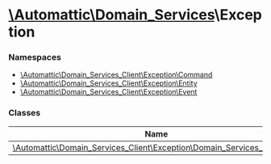 # [\Automattic](../namespaces/automattic.md)[\Domain_Services](../namespaces/automattic-domain-services.md)\Exception

### Namespaces

* [\Automattic\Domain_Services_Client\Exception\Command](../namespaces/automattic-domain-services-exception-command.md)
* [\Automattic\Domain_Services_Client\Exception\Entity](../namespaces/automattic-domain-services-exception-entity.md)
* [\Automattic\Domain_Services_Client\Exception\Event](../namespaces/automattic-domain-services-exception-event.md)

### Classes

| Name | Summary |
|------|---------|
| [\Automattic\Domain_Services_Client\Exception\Domain_Services_Exception](../classes/Automattic-Domain-Services-Exception-Domain-Services-Exception.md) |  |
